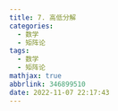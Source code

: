 ```yaml
---
title: 7. 高低分解
categories:
  - 数学
  - 矩阵论
tags:
  - 数学
  - 矩阵论
mathjax: true
abbrlink: 346899510
date: 2022-11-07 22:17:43
---
```


